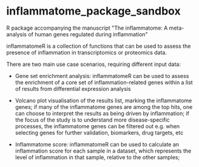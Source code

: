 # inflammatome_package_sandbox

R package accompanying the manuscript "The inflammatome: A meta-analysis of human genes regulated during inflammation"

inflammatomeR is a collection of functions that can be used to assess the presence of inflammation in transcriptomics or proteomics data. 

There are two main use case scenarios, requiring different input data:
- Gene set enrichment analysis: inflammatomeR can be used to assess the enrichment of a core set of inflammation-related genes within a list of results from differential expression analysis
- Volcano plot visualisation of the results list, marking the inflammatome genes; if many of the inflammatome genes are among the top hits, one can choose to interpret the results as being driven 
by inflammation; if the focus of the study is to understand more disease-specific processes, the inflammatome genes can be filtered out e.g. when selecting genes for further validation, biomarkers, drug targets, etc  

- Inflammatome score: inflammatomeR can be used to calculate an inflammation score for each sample in a dataset, which represents the level of inflammation in that sample, relative to the other samples;  
